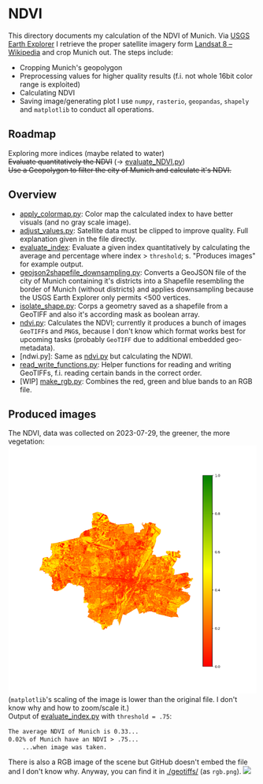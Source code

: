 # NDVI #
This directory documents my calculation of the NDVI of Munich. Via [USGS Earth Explorer](https://earthexplorer.usgs.gov/) I retrieve the proper satellite imagery form [Landsat 8 – Wikipedia](https://en.wikipedia.org/wiki/Landsat_8) and crop Munich out. The steps include:
  - Cropping Munich's geopolygon 
  - Preprocessing values for higher quality results (f.i. not whole 16bit color range is exploited)
  - Calculating NDVI
  - Saving image/generating plot
I use `numpy`, `rasterio`, `geopandas`, `shapely` and `matplotlib` to conduct all operations.

## Roadmap
Exploring more indices (maybe related to water)  
~~Evaluate quantitatively the NDVI~~ (-> [evaluate_NDVI.py](./evaluate_NDVI.py))  
~~Use a Geopolygon to filter the city of Munich and calculate it's NDVI.~~

## Overview
- [apply_colormap.py](./apply_colormap.py): Color map the calculated index to have better visuals (and no gray scale image).
- [adjust_values.py](./adjust_values.py): Satellite data must be clipped to improve quality. Full explanation given in the file directly.
- [evaluate_index](./evaluate_index.py): Evaluate a given index quantitatively by calculating the average and percentage where index > `threshold`; s. "Produces images" for example output.
- [geojson2shapefile_downsampling.py](./geojson2shapefile_downsampling.py): Converts a GeoJSON file of the city of Munich containing it's districts into a Shapefile resembling the border of Munich (without districts) and applies downsampling because the USGS Earth Explorer only permits <500 vertices.
- [isolate_shape.py](./isolate_shape.py): Corps a geometry saved as a shapefile from a GeoTIFF and also it's according mask as boolean array.
- [ndvi.py](./ndvi.py): Calculates the NDVI; currently it produces a bunch of images `GeoTIFF`s and `PNG`s, because I don't know which format works best for upcoming tasks (probably `GeoTIFF` due to additional embedded geo-metadata).
- [ndwi.py]: Same as [ndvi.py](./ndvi.py) but calculating the NDWI.
- [read_write_functions.py](./read_write_functions.py): Helper functions for reading and writing GeoTIFFs, f.i. reading certain bands in the correct order.
- [WIP] [make_rgb.py](./make_rgb.py): Combines the red, green and blue bands to an RGB file.

## Produced images
The NDVI, data was collected on 2023-07-29, the greener, the more vegetation:
![](./USGS/image_working_dir/ndvi_2022-07-18/out/legend_cmap_ndvi.png)
(`matplotlib`'s scaling of the image is lower than the original file. I don't know why and how to zoom/scale it.)  
Output of [evaluate_index.py](./evaluate_index.py) with `threshold = .75`:
```text
The average NDVI of Munich is 0.33...
0.02% of Munich have an NDVI > .75...
    ...when image was taken.
```

There is also a RGB image of the scene but GitHub doesn't embed the file and I don't know why. Anyway, you can find it in [./geotiffs/](./geotiffs/) (as `rgb.png`).
![](./geotiffs/rgb.tiff)
